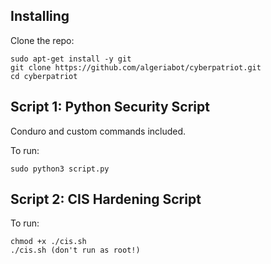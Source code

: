 ## Installing

Clone the repo:
```
sudo apt-get install -y git
git clone https://github.com/algeriabot/cyberpatriot.git
cd cyberpatriot
```

## Script 1: Python Security Script

Conduro and custom commands included.

To run:
```
sudo python3 script.py
```

## Script 2: CIS Hardening Script

To run:
```
chmod +x ./cis.sh
./cis.sh (don't run as root!)
```
